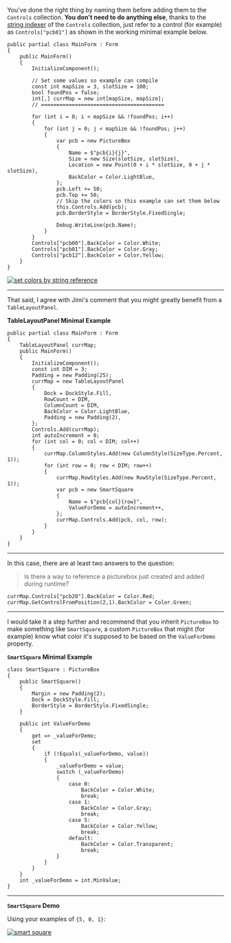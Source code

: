 You've done the right thing by naming them before adding them to the `Controls` collection. **You don't need to do anything else**, thanks to the [string indexer](https://learn.microsoft.com/en-us/dotnet/csharp/programming-guide/indexers/using-indexers#example-2) of the `Controls` collection, just refer to a control (for example) as `Controls["pcb01"]` as shown in the working minimal example below.

~~~
public partial class MainForm : Form
{
    public MainForm()
    {
        InitializeComponent();

        // Set some values so example can compile
        const int mapSize = 3, slotSize = 100;
        bool foundPos = false;
        int[,] currMap = new int[mapSize, mapSize];
        // ========================================

        for (int i = 0; i < mapSize && !foundPos; i++)
        {
            for (int j = 0; j < mapSize && !foundPos; j++)
            {
                var pcb = new PictureBox
                {
                    Name = $"pcb{i}{j}",
                    Size = new Size(slotSize, slotSize),
                    Location = new Point(0 + i * slotSize, 0 + j * slotSize),
                    BackColor = Color.LightBlue,
                };
                pcb.Left += 50;
                pcb.Top += 50;
                // Skip the colors so this example can set them below
                this.Controls.Add(pcb);
                pcb.BorderStyle = BorderStyle.FixedSingle;

                Debug.WriteLine(pcb.Name);
            }
        }
        Controls["pcb00"].BackColor = Color.White;
        Controls["pcb01"].BackColor = Color.Gray;
        Controls["pcb12"].BackColor = Color.Yellow;
    }
}
~~~
[![set colors by string reference][1]][1]
___

That said, I agree with Jimi's comment that you might greatly benefit from a `TableLayoutPanel`.

**TableLayoutPanel Minimal Example**

~~~
public partial class MainForm : Form
{
    TableLayoutPanel currMap;
    public MainForm()
    {
        InitializeComponent();
        const int DIM = 3;
        Padding = new Padding(25);
        currMap = new TableLayoutPanel
        {
            Dock = DockStyle.Fill,
            RowCount = DIM,
            ColumnCount = DIM,
            BackColor = Color.LightBlue,
            Padding = new Padding(2),
        }; 
        Controls.Add(currMap);
        int autoIncrement = 0;
        for (int col = 0; col < DIM; col++)
        {
            currMap.ColumnStyles.Add(new ColumnStyle(SizeType.Percent, 1));
            for (int row = 0; row < DIM; row++)
            {
                currMap.RowStyles.Add(new RowStyle(SizeType.Percent, 1));                
                var pcb = new SmartSquare
                {
                    Name = $"pcb{col}{row}",
                    ValueForDemo = autoIncrement++, 
                };
                currMap.Controls.Add(pcb, col, row);
            }
        }
    }
}
~~~
___
In this case, there are at least two answers to the question:

>Is there a way to reference a picturebox just created and added during runtime?

~~~
currMap.Controls["pcb20"].BackColor = Color.Red;
currMap.GetControlFromPosition(2,1).BackColor = Color.Green;
~~~

___

I would take it a step further and recommend that you inherit `PictureBox` to make something like `SmartSquare`, a custom `PictureBox` that might (for example) know what color it's supposed to be based on the `ValueForDemo` property.


**`SmartSquare` Minimal Example**

~~~
class SmartSquare : PictureBox
{
    public SmartSquare() 
    { 
        Margin = new Padding(2);
        Dock = DockStyle.Fill;
        BorderStyle = BorderStyle.FixedSingle;
    }

    public int ValueForDemo
    {
        get => _valueForDemo;
        set
        {
            if (!Equals(_valueForDemo, value))
            {
                _valueForDemo = value;
                switch (_valueForDemo)
                {
                    case 0:
                        BackColor = Color.White;
                        break;
                    case 1:
                        BackColor = Color.Gray;
                        break;
                    case 5:
                        BackColor = Color.Yellow;
                        break;
                    default:
                        BackColor = Color.Transparent;
                        break;
                }
            }
        }
    }
    int _valueForDemo = int.MinValue;
}
~~~
___
**`SmartSquare` Demo**

Using your examples of `{5, 0, 1}`:

[![smart square][2]][2]


  [1]: https://i.sstatic.net/nSUulxsP.png
  [2]: https://i.sstatic.net/AJAgL2C8.png